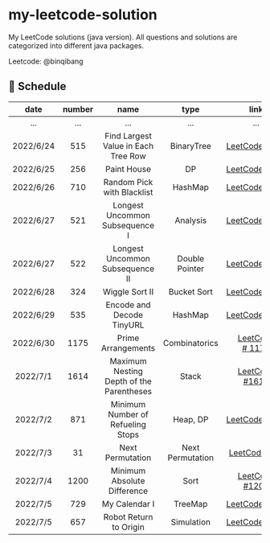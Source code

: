 # my-leetcode-solution

My LeetCode solutions (java version). All questions and solutions are categorized into different java packages.

Leetcode: @binqibang

## 📅 Schedule

| date      | number | name                                     | type             | link                                                                                     | difficulty | capable |
|:---------:|:------:|:----------------------------------------:|:----------------:|:----------------------------------------------------------------------------------------:|:----------:|:-------:|
| ...       | ...    | ...                                      | ...              | ...                                                                                      | ...        | ...     |
| 2022/6/24 | 515    | Find Largest Value in Each Tree Row      | BinaryTree       | [LeetCode #515](https://leetcode.cn/problems/find-largest-value-in-each-tree-row/)       | Medium     | ✔️      |
| 2022/6/25 | 256    | Paint House                              | DP               | [LeetCode #256](https://leetcode.cn/problems/JEj789/)                                    | Medium     | ❌       |
| 2022/6/26 | 710    | Random Pick with Blacklist               | HashMap          | [LeetCode #710](https://leetcode.cn/problems/random-pick-with-blacklist/)                | Hard       | ❌       |
| 2022/6/27 | 521    | Longest Uncommon Subsequence I           | Analysis         | [LeetCode #521](https://leetcode.cn/problems/longest-uncommon-subsequence-i/)            | Easy       | ✔️      |
| 2022/6/27 | 522    | Longest Uncommon Subsequence II          | Double Pointer   | [LeetCode #522](https://leetcode.cn/problems/longest-uncommon-subsequence-ii/)           | Medium     | ❌       |
| 2022/6/28 | 324    | Wiggle Sort II                           | Bucket Sort      | [LeetCode #324](https://leetcode.cn/problems/wiggle-sort-ii/)                            | Medium     | ❌       |
| 2022/6/29 | 535    | Encode and Decode TinyURL                | HashMap          | [LeetCode #535](https://leetcode.cn/problems/encode-and-decode-tinyurl/)                 | Medium     | ✔️      |
| 2022/6/30 | 1175   | Prime Arrangements                       | Combinatorics    | [LeetCode # 1175](https://leetcode.cn/problems/prime-arrangements/)                      | Easy       | ✔️      |
| 2022/7/1  | 1614   | Maximum Nesting Depth of the Parentheses | Stack            | [LeetCode #1614](https://leetcode.cn/problems/maximum-nesting-depth-of-the-parentheses/) | Easy       | ✔️      |
| 2022/7/2  | 871    | Minimum Number of Refueling Stops        | Heap, DP         | [LeetCode #871](https://leetcode.cn/problems/minimum-number-of-refueling-stops/)         | Hard       | ❌       |
| 2022/7/3  | 31     | Next Permutation                         | Next Permutation | [LeetCode #31](https://leetcode.cn/problems/next-permutation/)                           | Medium     | ❌       |
| 2022/7/4  | 1200   | Minimum Absolute Difference              | Sort             | [LeetCode #1200](https://leetcode.cn/problems/minimum-absolute-difference/)              | Easy       | ✔️      |
| 2022/7/5  | 729    | My Calendar I                            | TreeMap          | [LeetCode #729](https://leetcode.cn/problems/my-calendar-i/)                             | Medium     | ❌       |
| 2022/7/5  | 657    | Robot Return to Origin                   | Simulation       | [LeetCode #657](https://leetcode.cn/problems/robot-return-to-origin/)                    | Easy       | ✔️      |
